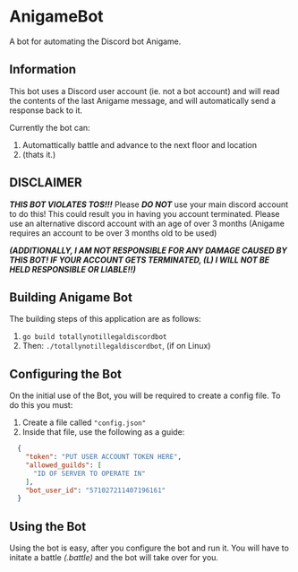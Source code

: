 # AnigameBot
A bot for automating the Discord bot Anigame.

## Information

This bot uses a Discord user account (ie. not a bot account) and will read the contents of the last Anigame message, and will automatically send a response back to it.

Currently the bot can:
1. Automattically battle and advance to the next floor and location
2. (thats it.)

## DISCLAIMER

***THIS BOT VIOLATES TOS!!!***
Please ***DO NOT*** use your main discord account to do this! This could result you in having you account terminated. Please use an alternative discord account with an age of over 3 months (Anigame requires an account to be over 3 months old to be used)

***(ADDITIONALLY, I AM NOT RESPONSIBLE FOR ANY DAMAGE CAUSED BY THIS BOT! IF YOUR ACCOUNT GETS TERMINATED, (L) I WILL NOT BE HELD RESPONSIBLE OR LIABLE!!)***  

## Building Anigame Bot

The building steps of this application are as follows:

1. `go build totallynotillegaldiscordbot`
2. Then: `./totallynotillegaldiscordbot`, (if on Linux)

## Configuring the Bot

On the initial use of the Bot, you will be required to create a config file. To do this you must:

1. Create a file called `"config.json"`
2. Inside that file, use the following as a guide:

```JSON
  {
    "token": "PUT USER ACCOUNT TOKEN HERE",
    "allowed_guilds": [
      "ID OF SERVER TO OPERATE IN"
    ],
    "bot_user_id": "571027211407196161"
  }
```

## Using the Bot

Using the bot is easy, after you configure the bot and run it.
You will have to initate a battle *(.battle)* and the bot will take over for you.

